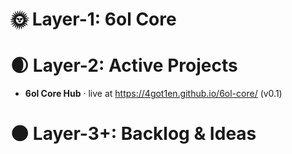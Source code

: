 # 🌞 Layer-1: 6ol Core
# 🌒 Layer-2: Active Projects

- **6ol Core Hub** · live at https://4got1en.github.io/6ol-core/ (v0.1)
# 🌑 Layer-3+: Backlog & Ideas
